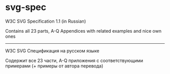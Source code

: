 # svg-spec
W3С SVG Specification 1.1 (in Russian)

Contains all 23 parts, A-Q Appendices with related examples and nice own ones
<hr>

W3С SVG Спецификация на русском языке

Содержит все 23 части, A-Q приложения с соответствующими примерами (+ примеры от автора перевода)
